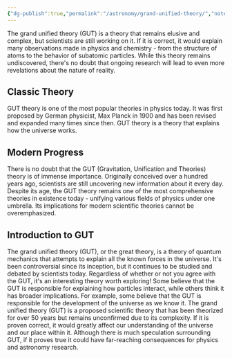 ```yaml
---
{"dg-publish":true,"permalink":"/astronomy/grand-unified-theory/","noteIcon":"","created":"2023-11-07T13:40:45.727+05:30","updated":"2023-11-07T13:42:53.467+05:30"}
---
```



The grand unified theory (GUT) is a theory that remains elusive and complex, but scientists are still working on it. If it is correct, it would explain many observations made in physics and chemistry - from the structure of atoms to the behavior of subatomic particles. While this theory remains undiscovered, there's no doubt that ongoing research will lead to even more revelations about the nature of reality.

## Classic Theory

GUT theory is one of the most popular theories in physics today. It was first proposed by German physicist, Max Planck in 1900 and has been revised and expanded many times since then. GUT theory is a theory that explains how the universe works.

## Modern Progress

There is no doubt that the GUT (Gravitation, Unification and Theories) theory is of immense importance. Originally conceived over a hundred years ago, scientists are still uncovering new information about it every day. Despite its age, the GUT theory remains one of the most comprehensive theories in existence today - unifying various fields of physics under one umbrella. Its implications for modern scientific theories cannot be overemphasized.

## Introduction to GUT

The grand unified theory (GUT), or the great theory, is a theory of quantum mechanics that attempts to explain all the known forces in the universe. It's been controversial since its inception, but it continues to be studied and debated by scientists today. Regardless of whether or not you agree with the GUT, it's an interesting theory worth exploring! Some believe that the GUT is responsible for explaining how particles interact, while others think it has broader implications. For example, some believe that the GUT is responsible for the development of the universe as we know it. The grand unified theory (GUT) is a proposed scientific theory that has been theorized for over 50 years but remains unconfirmed due to its complexity. If it is proven correct, it would greatly affect our understanding of the universe and our place within it. Although there is much speculation surrounding GUT, if it proves true it could have far-reaching consequences for physics and astronomy research.